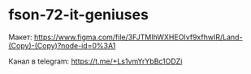 # fson-72-it-geniuses
Макет: 
https://www.figma.com/file/3FJTMIhWXHEOIvf9xfhwIR/Land-(Copy)-(Copy)?node-id=0%3A1

Канал в telegram:
https://t.me/+Ls1vmYrYbBc1ODZi
